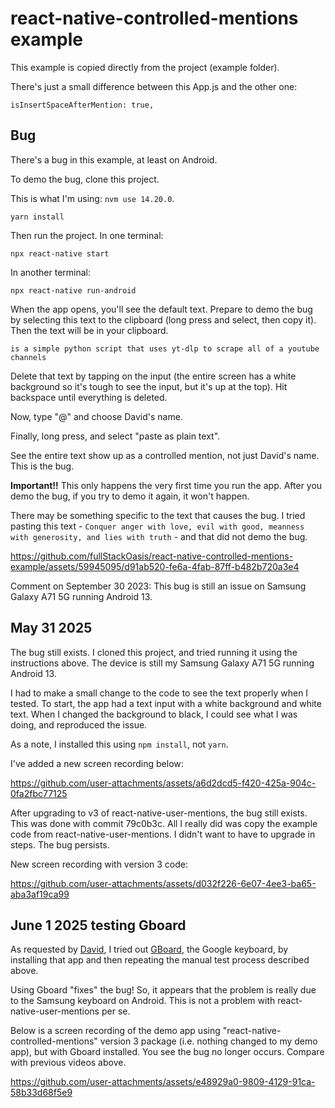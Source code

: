 # react-native-controlled-mentions example

This example is copied directly from the []() project (example folder).

There's just a small difference between this App.js and the other one:

`isInsertSpaceAfterMention: true,`

## Bug

There's a bug in this example, at least on Android.

To demo the bug, clone this project.

This is what I'm using: `nvm use 14.20.0`.

`yarn install`

Then run the project. In one terminal:

`npx react-native start`

In another terminal:

`npx react-native run-android`

When the app opens, you'll see the default text. Prepare to demo the bug by selecting this text to the clipboard (long press and select, then copy it). Then the text will be in your clipboard.

`is a simple python script that uses yt-dlp to scrape all of a youtube channels`

Delete that text by tapping on the input (the entire screen has a white background so it's tough to see the input, but it's up at the top). Hit backspace until everything is deleted.

Now, type "@" and choose David's name.

Finally, long press, and select "paste as plain text".

See the entire text show up as a controlled mention, not just David's name. This is the bug.

**Important!!** This only happens the very first time you run the app. After you demo the bug, if you try to demo it again, it won't happen.

There may be something specific to the text that causes the bug. I tried pasting this text - `Conquer anger with love, evil with good, meanness with generosity, and lies with truth` - and that did not demo the bug.

https://github.com/fullStackOasis/react-native-controlled-mentions-example/assets/59945095/d91ab520-fe6a-4fab-87ff-b482b720a3e4

Comment on September 30 2023: This bug is still an issue on Samsung Galaxy A71 5G running Android 13.

## May 31 2025

The bug still exists. I cloned this project, and tried running it using the instructions above. The device is still my Samsung Galaxy A71 5G running Android 13.

I had to make a small change to the code to see the text properly when I tested. To start, the app had a text input with a white background and white text. When I changed the background to black, I could see what I was doing, and reproduced the issue.

As a note, I installed this using `npm install`, not `yarn`.

I've added a new screen recording below:

https://github.com/user-attachments/assets/a6d2dcd5-f420-425a-904c-0fa2fbc77125

After upgrading to v3 of react-native-user-mentions, the bug still exists. This was done with commit 79c0b3c. All I really did was copy the example code from react-native-user-mentions. I didn't want to have to upgrade in steps. The bug persists.

New screen recording with version 3 code:

https://github.com/user-attachments/assets/d032f226-6e07-4ee3-ba65-aba3af19ca99

## June 1 2025 testing Gboard

As requested by [David](https://github.com/dabakovich), I tried out [GBoard](https://play.google.com/store/apps/details?id=com.google.android.inputmethod.latin&hl=en_US), the Google keyboard, by installing that app and then repeating the manual test process described above.

Using Gboard "fixes" the bug! So, it appears that the problem is really due to the Samsung keyboard on Android. This is not a problem with react-native-user-mentions per se.

Below is a screen recording of the demo app using "react-native-controlled-mentions" version 3 package (i.e. nothing changed to my demo app), but with Gboard installed. You see the bug no longer occurs. Compare with previous videos above.

https://github.com/user-attachments/assets/e48929a0-9809-4129-91ca-58b33d68f5e9



